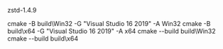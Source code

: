 zstd-1.4.9



cmake  -B  build\Win32   -G "Visual Studio 16 2019"  -A Win32
cmake  -B  build\x64       -G "Visual Studio 16 2019"  -A x64
cmake --build build\Win32
cmake --build build\x64



